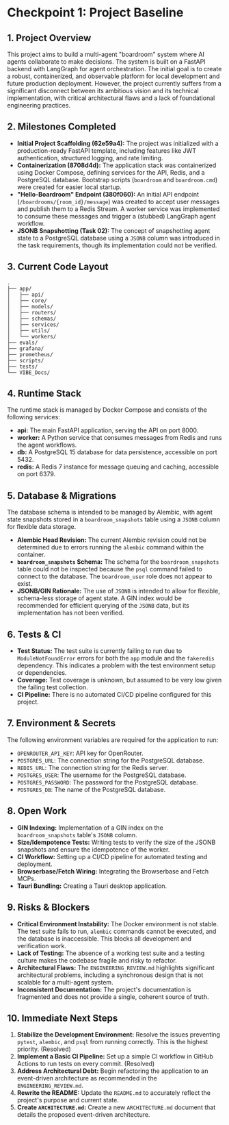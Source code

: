 # Checkpoint 1: Project Baseline

## 1. Project Overview

This project aims to build a multi-agent "boardroom" system where AI agents collaborate to make decisions. The system is built on a FastAPI backend with LangGraph for agent orchestration. The initial goal is to create a robust, containerized, and observable platform for local development and future production deployment. However, the project currently suffers from a significant disconnect between its ambitious vision and its technical implementation, with critical architectural flaws and a lack of foundational engineering practices.

## 2. Milestones Completed

* **Initial Project Scaffolding (62e59a4):** The project was initialized with a production-ready FastAPI template, including features like JWT authentication, structured logging, and rate limiting.
* **Containerization (8708d4d):** The application stack was containerized using Docker Compose, defining services for the API, Redis, and a PostgreSQL database. Bootstrap scripts (`boardroom` and `boardroom.cmd`) were created for easier local startup.
* **"Hello-Boardroom" Endpoint (380f060):** An initial API endpoint (`/boardrooms/{room_id}/message`) was created to accept user messages and publish them to a Redis Stream. A worker service was implemented to consume these messages and trigger a (stubbed) LangGraph agent workflow.
* **JSONB Snapshotting (Task 02):** The concept of snapshotting agent state to a PostgreSQL database using a `JSONB` column was introduced in the task requirements, though its implementation could not be verified.

## 3. Current Code Layout

```
.
├── app/
│   ├── api/
│   ├── core/
│   ├── models/
│   ├── routers/
│   ├── schemas/
│   ├── services/
│   ├── utils/
│   └── workers/
├── evals/
├── grafana/
├── prometheus/
├── scripts/
├── tests/
└── VIBE_Docs/
```

## 4. Runtime Stack

The runtime stack is managed by Docker Compose and consists of the following services:

* **api:** The main FastAPI application, serving the API on port 8000.
* **worker:** A Python service that consumes messages from Redis and runs the agent workflows.
* **db:** A PostgreSQL 15 database for data persistence, accessible on port 5432.
* **redis:** A Redis 7 instance for message queuing and caching, accessible on port 6379.

## 5. Database & Migrations

The database schema is intended to be managed by Alembic, with agent state snapshots stored in a `boardroom_snapshots` table using a `JSONB` column for flexible data storage.

* **Alembic Head Revision:** The current Alembic revision could not be determined due to errors running the `alembic` command within the container.
* **`boardroom_snapshots` Schema:** The schema for the `boardroom_snapshots` table could not be inspected because the `psql` command failed to connect to the database. The `boardroom_user` role does not appear to exist.
* **JSONB/GIN Rationale:** The use of `JSONB` is intended to allow for flexible, schema-less storage of agent state. A GIN index would be recommended for efficient querying of the `JSONB` data, but its implementation has not been verified.

## 6. Tests & CI

* **Test Status:** The test suite is currently failing to run due to `ModuleNotFoundError` errors for both the `app` module and the `fakeredis` dependency. This indicates a problem with the test environment setup or dependencies.
* **Coverage:** Test coverage is unknown, but assumed to be very low given the failing test collection.
* **CI Pipeline:** There is no automated CI/CD pipeline configured for this project.

## 7. Environment & Secrets

The following environment variables are required for the application to run:

* `OPENROUTER_API_KEY`: API key for OpenRouter.
* `POSTGRES_URL`: The connection string for the PostgreSQL database.
* `REDIS_URL`: The connection string for the Redis server.
* `POSTGRES_USER`: The username for the PostgreSQL database.
* `POSTGRES_PASSWORD`: The password for the PostgreSQL database.
* `POSTGRES_DB`: The name of the PostgreSQL database.

## 8. Open Work

* **GIN Indexing:** Implementation of a GIN index on the `boardroom_snapshots` table's `JSONB` column.
* **Size/Idempotence Tests:** Writing tests to verify the size of the JSONB snapshots and ensure the idempotence of the worker.
* **CI Workflow:** Setting up a CI/CD pipeline for automated testing and deployment.
* **Browserbase/Fetch Wiring:** Integrating the Browserbase and Fetch MCPs.
* **Tauri Bundling:** Creating a Tauri desktop application.

## 9. Risks & Blockers

* **Critical Environment Instability:** The Docker environment is not stable. The test suite fails to run, `alembic` commands cannot be executed, and the database is inaccessible. This blocks all development and verification work.
* **Lack of Testing:** The absence of a working test suite and a testing culture makes the codebase fragile and risky to refactor.
* **Architectural Flaws:** The `ENGINEERING_REVIEW.md` highlights significant architectural problems, including a synchronous design that is not scalable for a multi-agent system.
* **Inconsistent Documentation:** The project's documentation is fragmented and does not provide a single, coherent source of truth.

## 10. Immediate Next Steps

1. **Stabilize the Development Environment:** Resolve the issues preventing `pytest`, `alembic`, and `psql` from running correctly. This is the highest priority. (Resolved)
2. **Implement a Basic CI Pipeline:** Set up a simple CI workflow in GitHub Actions to run tests on every commit. (Resolved)
3. **Address Architectural Debt:** Begin refactoring the application to an event-driven architecture as recommended in the `ENGINEERING_REVIEW.md`.
4. **Rewrite the README:** Update the `README.md` to accurately reflect the project's purpose and current state.
5. **Create `ARCHITECTURE.md`:** Create a new `ARCHITECTURE.md` document that details the proposed event-driven architecture.
